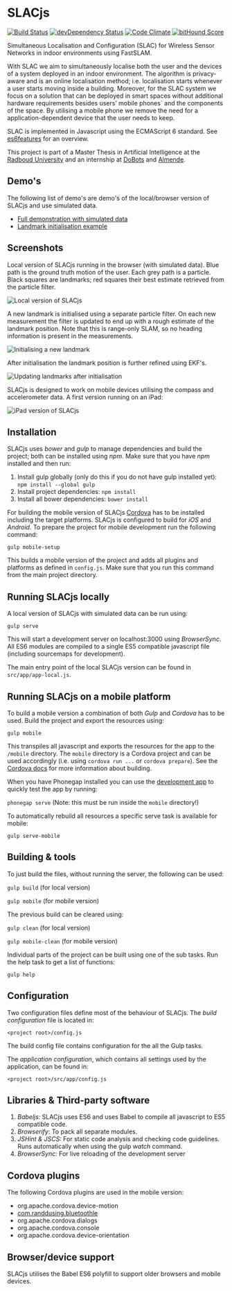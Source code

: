 # SLACjs

[![Build Status](https://travis-ci.org/wouterbulten/slacjs.svg)](https://travis-ci.org/wouterbulten/slacjs) [![devDependency Status](https://david-dm.org/wouterbulten/slacjs/dev-status.svg)](https://david-dm.org/wouterbulten/slacjs#info=devDependencies) [![Code Climate](https://codeclimate.com/github/wouterbulten/slacjs/badges/gpa.svg)](https://codeclimate.com/github/wouterbulten/slacjs) [![bitHound Score](https://www.bithound.io/github/wouterbulten/slacjs/badges/score.svg)](https://www.bithound.io/github/wouterbulten/slacjs)

Simultaneous Localisation and Configuration (SLAC) for Wireless Sensor Networks in indoor environments using FastSLAM.

With SLAC we aim to simultaneously localise both the user and the devices of a system deployed in an indoor environment. The algorithm is privacy-aware and is an online localisation method; i.e. localisation starts whenever a user starts moving inside a building. Moreover, for the SLAC system we focus on a solution that can be deployed in smart spaces without additional hardware requirements besides users’ mobile phones` and the components of the space. By utilising a mobile phone we remove the need for a application-dependent device that the user needs to keep.

SLAC is implemented in Javascript using the ECMAScript 6 standard. See [es6features](https://github.com/lukehoban/es6features) for an overview.

This project is part of a Master Thesis in Artificial Intelligence at the [Radboud University](http://www.ru.nl) and an internship at [DoBots](https://dobots.nl/) and [Almende](http://www.almende.com/).

## Demo's

The following list of demo's are demo's of the local/browser version of SLACjs and use simulated data.

* [Full demonstration with simulated data](https://wouterbulten.nl/slacjs)
* [Landmark initialisation example](https://wouterbulten.nl/slacjs/tests/landmark-init.html)


## Screenshots

Local version of SLACjs running in the browser (with simulated data). Blue path is the ground truth motion of the user. Each grey path is a particle. Black squares are landmarks; red squares their best estimate retrieved from the particle filter.

![Local version of SLACjs](/screenshots/slacjs_local.png?raw=true "Local version of SLACjs.")

A new landmark is initialised using a separate particle filter. On each new measurement the filter is updated to end up with a rough estimate of the landmark position. Note that this is range-only SLAM, so no heading information is present in the measurements.

![Initialising a new landmark](/screenshots/slacjs_local_init.png?raw=true "Initialising a new landmark.")

After initialisation the landmark position is further refined using EKF's.

![Updating landmarks after initialisation](/screenshots/slacjs_local_init2.png?raw=true "Updating landmarks after initialisation.")

SLACjs is designed to work on mobile devices utilising the compass and accelerometer data. A first version running on an iPad:

![iPad version of SLACjs](/screenshots/slac-js-1.0.PNG?raw=true "First version of SLACjs running on an iPad.")


## Installation

SLACjs uses *bower* and *gulp* to manage dependencies and build the project; both can be installed using *npm*. Make sure that you have *npm* installed and then run:

1. Install gulp globally (only do this if you do not have gulp installed yet):
		`npm install --global gulp` 
2. Install project dependencies:
		`npm install`
3. Install all bower dependencies:
		`bower install`

For building the mobile version of SLACjs [Cordova](https://cordova.apache.org/) has to be installed including the target platforms. SLACjs is configured to build for *iOS* and *Android*. To prepare the project for mobile development run the following command:

`gulp mobile-setup`

This builds a mobile version of the project and adds all plugins and platforms as defined in `config.js`. Make sure that you run this command from the main project directory.

## Running SLACjs locally

A local version of SLACjs with simulated data can be run using:

`gulp serve`

This will start a development server on localhost:3000 using *BrowserSync*. All ES6 modules are compiled to a single ES5 compatible javascript file (including sourcemaps for development).

The main entry point of the local SLACjs version can be found in `src/app/app-local.js`.

## Running SLACjs on a mobile platform

To build a mobile version a combination of both *Gulp* and *Cordova* has to be used. Build the project and export the resources using:

`gulp mobile`

This transpiles all javascript and exports the resources for the app to the `/mobile` directory. The `mobile` directory is a Cordova project and can be used accordingly (i.e. using `cordova run ...` or `cordova prepare`). See the [Cordova docs](https://cordova.apache.org/docs/en/3.0.0/guide_cli_index.md.html) for more information about building.

When you have Phonegap installed you can use the [development app](http://app.phonegap.com/) to quickly test the app by running:

`phonegap serve` (Note: this must be run inside the `mobile` directory!)

To automatically rebuild all resources a specific serve task is available for mobile:

`gulp serve-mobile`

## Building & tools

To just build the files, without running the server, the following can be used:

`gulp build` (for local version)

`gulp mobile` (for mobile version)

The previous build can be cleared using:

`gulp clean` (for local version)

`gulp mobile-clean` (for mobile version)

Individual parts of the project can be built using one of the sub tasks. Run the help task to get a list of functions:

`gulp help`

## Configuration

Two configuration files define most of the behaviour of SLACjs. The *build configuration* file is located in:

`<project root>/config.js`

The build config file contains configuration for the all the Gulp tasks. 

The *application configuration*, which contains all settings used by the application, can be found in:

`<project root>/src/app/config.js` 

## Libraries & Third-party software

1. *Babeljs:* SLACjs uses ES6 and uses Babel to compile all javascript to ES5 compatible code.
2. *Browserify*: To pack all separate modules.
3. *JSHint & JSCS:* For static code analysis and checking code guidelines. Runs automatically when using the gulp _watch_ command.
4. *BrowserSync:* For live reloading of the development server

## Cordova plugins

The following Cordova plugins are used in the mobile version:

* org.apache.cordova.device-motion
* [com.randdusing.bluetoothle](https://github.com/randdusing/BluetoothLE)
* org.apache.cordova.dialogs
* org.apache.cordova.console
* org.apache.cordova.device-orientation

## Browser/device support

SLACjs utilises the Babel ES6 polyfill to support older browsers and mobile devices.

